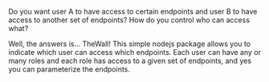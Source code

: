 Do you want user A to have access to certain endpoints and user B to have access to another set of endpoints? How do you control who can access what?

Well, the answers is... TheWall! This simple nodejs package allows you to indicate which user can access which endpoints. Each user can have any or many roles and each role has access to a given set of endpoints, and yes you can parameterize the endpoints.